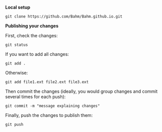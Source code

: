 **Local setup**

`git clone https://github.com/Bahm/Bahm.github.io.git`

**Publishing your changes**

First, check the changes:

`git status`

If you want to add all changes:

`git add .`

Otherwise:

`git add file1.ext file2.ext file3.ext`

Then commit the changes (ideally, you would group changes and commit several times for each push):

`git commit -m "message explaining changes"`

Finally, push the changes to publish them:

`git push`